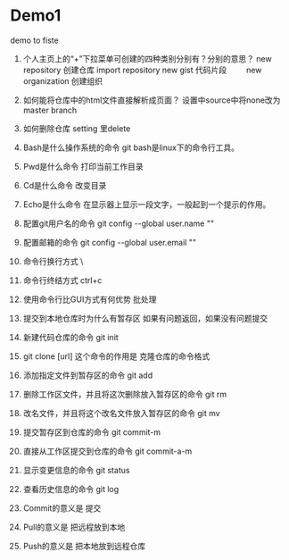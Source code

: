 # Demo1
demo  to
fiste
1. 个人主页上的“+”下拉菜单可创建的四种类别分别有？分别的意思？
         new repository  创建仓库
         import repository
         new gist  代码片段
         new organization 创建组织
2. 如何能将仓库中的html文件直接解析成页面？
        设置中source中将none改为master branch

3. 如何删除仓库
        setting 里delete

4. Bash是什么操作系统的命令
        git bash是linux下的命令行工具。

5. Pwd是什么命令
	打印当前工作目录

6. Cd是什么命令
	改变目录

7. Echo是什么命令
	在显示器上显示一段文字，一般起到一个提示的作用。

8. 配置git用户名的命令
	git config --global user.name ""

9. 配置邮箱的命令
	git config --global user.email ""

10. 命令行换行方式
	\

11. 命令行终结方式
	ctrl+c

12. 使用命令行比GUI方式有何优势
	批处理

13. 提交到本地仓库时为什么有暂存区
	如果有问题返回，如果没有问题提交
14. 新建代码仓库的命令
	git init

15. git clone [url] 这个命令的作用是
	克隆仓库的命令格式
16. 添加指定文件到暂存区的命令
	git add
17. 删除工作区文件，并且将这次删除放入暂存区的命令
	git rm
18. 改名文件，并且将这个改名文件放入暂存区的命令
	git mv
19. 提交暂存区到仓库的命令
	git commit-m
20. 直接从工作区提交到仓库的命令
	git commit-a-m
21. 显示变更信息的命令
	git status
22. 查看历史信息的命令
	git log
23. Commit的意义是
	提交
24. Pull的意义是
	把远程放到本地
25. Push的意义是
	把本地放到远程仓库
